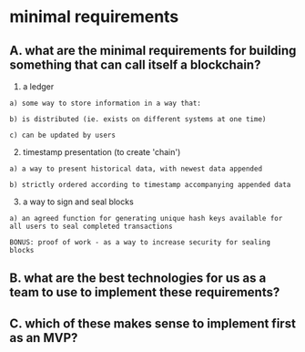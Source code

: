# minimal requirements

## A. what are the minimal requirements for building something that can call itself a blockchain?

  1) a ledger

    a) some way to store information in a way that:

    b) is distributed (ie. exists on different systems at one time)

    c) can be updated by users

  2) timestamp presentation (to create 'chain')

    a) a way to present historical data, with newest data appended

    b) strictly ordered according to timestamp accompanying appended data

  3) a way to sign and seal blocks

    a) an agreed function for generating unique hash keys available for all users to seal completed transactions

    BONUS: proof of work - as a way to increase security for sealing blocks 

## B. what are the best technologies for us as a team to use to implement these requirements?


## C. which of these makes sense to implement first as an MVP?
